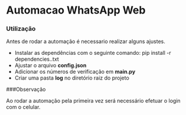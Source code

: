 # Automacao WhatsApp Web

### Utilização

Antes de rodar a automação é necessario realizar alguns ajustes.

- Instalar as dependências com o seguinte comando:
		pip install -r dependencies..txt
- Ajustar o arquivo **config.json**
- Adicionar os números de verificação em **main.py**
- Criar uma pasta **log** no diretório raiz do projeto

###Observação

Ao rodar a automação pela primeira vez será necessário efetuar o login com o celular.

